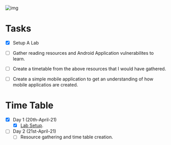 ![img](https://img.icons8.com/fluent/96/000000/task-planning.png)

# Tasks

- [x] Setup A Lab
- [ ] Gather reading resources and Android Application vulnerabilites to learn.
- [ ] Create a timetable from the above resources that I would have gathered.
- [ ] Create a simple mobile application to get an understanding of how mobile applicatios are created.


# Time Table

- [x] Day 1 (20th-April-21)
	- [x] [Lab Setup](./logs).
- [ ] Day 2 (21st-April-21)
	- [ ] Resource gathering and time table creation.
